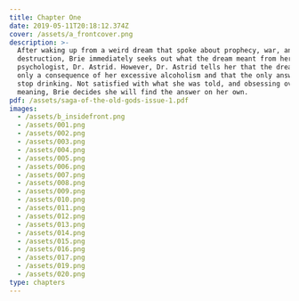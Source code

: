 ```yaml
---
title: Chapter One
date: 2019-05-11T20:18:12.374Z
cover: /assets/a_frontcover.png
description: >-
  After waking up from a weird dream that spoke about prophecy, war, and
  destruction, Brie immediately seeks out what the dream meant from her
  psychologist, Dr. Astrid. However, Dr. Astrid tells her that the dream was
  only a consequence of her excessive alcoholism and that the only answer is to
  stop drinking. Not satisfied with what she was told, and obsessing over the
  meaning, Brie decides she will find the answer on her own.
pdf: /assets/saga-of-the-old-gods-issue-1.pdf
images:
  - /assets/b_insidefront.png
  - /assets/001.png
  - /assets/002.png
  - /assets/003.png
  - /assets/004.png
  - /assets/005.png
  - /assets/006.png
  - /assets/007.png
  - /assets/008.png
  - /assets/009.png
  - /assets/010.png
  - /assets/011.png
  - /assets/012.png
  - /assets/013.png
  - /assets/014.png
  - /assets/015.png
  - /assets/016.png
  - /assets/017.png
  - /assets/019.png
  - /assets/020.png
type: chapters
---
```

